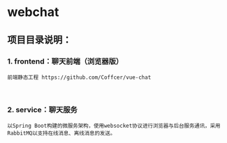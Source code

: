 # webchat


## 项目目录说明：
### 1.  frontend：聊天前端（浏览器版）
    前端静态工程 https://github.com/Coffcer/vue-chat
    
### 2.  service：聊天服务
    以Spring Boot构建的微服务架构，使用websocket协议进行浏览器与后台服务通讯，采用RabbitMQ以支持在线消息、离线消息的发送。

